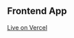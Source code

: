 ## Frontend App

[Live on Vercel](https://creator-rewards-nftt-fjooad9vy-ruthchisoms-projects.vercel.app)

```
